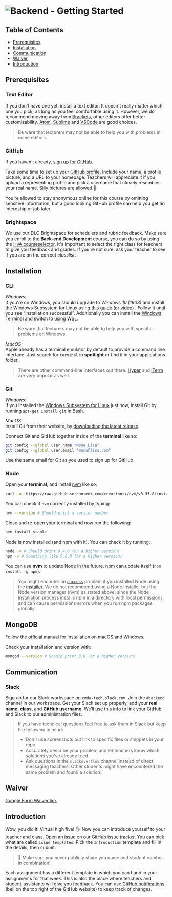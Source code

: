 # ![Backend - Getting Started][banner-guide]

## Table of Contents

*   [Prerequisites](#prerequisites)
*   [Installation](#installation)
*   [Communication](#communication)
*   [Waiver](#waiver)
*   [Introduction](#introduction)

## Prerequisites

### Text Editor
If you don’t have one yet, install a text editor. It doesn't really matter which one you pick, as long as you feel comfortable using it. However, we do recommend moving away from [Brackets](http://brackets.io/), other editors offer better customizability. [Atom](https://atom.io), [Sublime](https://www.sublimetext.com) and [VSCode](https://code.visualstudio.com/) are good choices. 

> Be ware that lecturers may not be able to help you with problems in some editors.

### GitHub

If you haven’t already, [sign up for
GitHub](https://help.github.com/articles/signing-up-for-a-new-github-account/).

Take some time to set up your [GitHub profile](https://github.com/settings/profile).
Include your name, a profile picture, and a URL to your homepage. Teachers will appreciate it if you upload a representing profile and pick a username that closely resembles your real name. Silly pictures are allowed 🤪

You’re allowed to stay anonymous online for this course by omitting sensitive information, but a good looking GitHub profile can help you get an internship or job later. 

### Brightspace

We use our DLO Brightspace for schedulers and rubric feedback. Make sure you enroll to the **Back-end Development** course, you can do so by using the [HvA courseselector][course]. It's important to select the right class for teachers to give you feedback and grades. If you're not sure, ask your teacher to see if you are on the correct _classlist_.

## Installation

### CLI

*Windows:*  
If you’re on Windows, you should upgrade to _Windows 10 (1903)_ and install the Windows Subsystem for Linux using [this guide](https://www.howtogeek.com/249966/how-to-install-and-use-the-linux-bash-shell-on-windows-10/) ([or video](https://www.youtube.com/watch?v=Cvrqmq9A3tA))
. Follow it until you see “Installation successful”. Additionally you can install the [Windows Terminal][terminal] and switch to using WSL.

> Be ware that lecturers may not be able to help you with specific problems on Windows.

*MacOS:*  
Apple already has a terminal emulator by default to provide a command line interface. Just search for `terminal` in **spotlight** or find it in your applications folder. 

> There are other command-line interfaces out there. [Hyper](https://hyper.is/) and [iTerm](https://iterm2.com/) are very popular as well. 

### Git

*Windows:*  
If you installed the [Windows Subsystem for Linux](#subshell) just now, install Git by running `apt-get install git` in Bash.

*MacOS:*  
Install Git from their website, by [downloading the latest release](https://git-scm.com).

Connect Git and GitHub together inside of the **terminal** like so:

```sh
git config --global user.name "Mona Lisa"
git config --global user.email "mona@lisa.com"
```

Use the same email for Git as you used to sign up for GitHub.

### Node

Open your **terminal**, and install [nvm](https://github.com/creationix/nvm) like
so:

```sh
curl -o- https://raw.githubusercontent.com/creationix/nvm/v0.33.8/install.sh | bash
```

You can check if `nvm` correctly installed by typing:
```sh
nvm --version # Should print a version number
```

Close and re-open your terminal and now run the following:

```sh
nvm install stable
```

Node is now installed (and npm with it).  You can check it by running:

```sh
node -v # Should print 9.4.0 (or a higher version)
npm -v # Something like 5.6.0 (or a higher version)
```

You can use **nvm** to update Node in the future.  npm can update itself
(`npm install -g npm`).

> You might encouter an [`eaccess`][eacces] problem if you installed Node using the [installer][installer]. We do not recommend using a Node installer but the Node version manager (nvm) as stated above, since the Node installation process installs npm in a directory with local permissions and can cause permissions errors when you run npm packages globally.

## MongoDB

Follow the [official manual](https://docs.mongodb.com/manual/administration/install-community/) for installation on macOS and Windows. 

Check your installation and version with:

```sh
mongod --version # Should print 3.6 (or a higher version)
```

## Communication

### Slack

Sign up for our Slack workspace on `cmda-tech.slack.com`. Join the `#backend` channel in our workspace. Get your Slack set up properly, add your  **real name**, **class**, and **GitHub username**. We’ll use this info to link your GitHub and Slack to our administration files.

> If you have technical questions feel free to ask them in Slack but keep the following in mind:
> * Don't use screenshots but link to specific files or snippets in your repo.
> * Accurately describe your problem and let teachers know which solutions you've  already tried.
> * Ask questions in the `slackoverflow` channel instead of direct messaging teachers. Other students might have encountered the same problem and found a solution. 

## Waiver

[Google Form Waiver link](https://forms.gle/UeD9u8zyqhUqeAsV8)


## Introduction
Wow, you did it! Virtual high five! 🖐 Now you can introduce yourself to your teacher and class. Open an issue on our [GitHub issue tracker][issues]. You can pick what are called `issue templates`. Pick the `Introduction` template and fill in the details, then submit.

> 🚨 Make sure you never publicly share you name and student number in combination!

Each assignment has a different template in which you can hand in your assignments for that week. This is also the place where teachers and student-assistants will give you feedback. You can use [GitHub notifications][notifications] (bell on the top right of the GitHub website) to keep track of changes.


[moodle]: https://moodle.cmd.hva.nl/course/index.php?categoryid=92
[examples]: examples
[stackoverflow]: https://stackoverflow.com
[duckduckgo]: https://duckduckgo.com
[synopsis]: #synopsis
[slack]: https://cmda-tech.slack.com/
[banner-guide]: https://cmda-bt.github.io/be-course-19-20/assets/banner-guide.svg
[installer]: https://docs.npmjs.com/downloading-and-installing-node-js-and-npm
[eacces]: https://docs.npmjs.com/resolving-eacces-permissions-errors-when-installing-packages-globally
[issues]: https://github.com/cmda-bt/be-course-19-20/issues/new/choose
[terminal]: https://github.com/microsoft/terminal
[notifications]: https://help.github.com/en/github/managing-subscriptions-and-notifications-on-github/configuring-notifications
[course]: https://courseselector.mijnhva.nl/nl#/CourseSelector/78076118-8f51-e911-a82e-000d3a29a761/2019-2020
